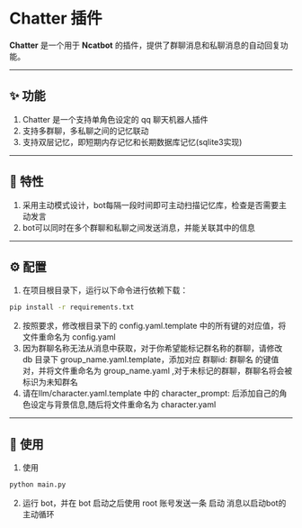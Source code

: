 # Chatter 插件

**Chatter** 是一个用于 **Ncatbot** 的插件，提供了群聊消息和私聊消息的自动回复功能。

---

## ✨ 功能

1. Chatter 是一个支持单角色设定的 qq 聊天机器人插件
2. 支持多群聊，多私聊之间的记忆联动
3. 支持双层记忆，即短期内存记忆和长期数据库记忆(sqlite3实现)

---

## 🌟 特性

1. 采用主动模式设计，bot每隔一段时间即可主动扫描记忆库，检查是否需要主动发言
2. bot可以同时在多个群聊和私聊之间发送消息，并能关联其中的信息

---

## ⚙️ 配置

1. 在项目根目录下，运行以下命令进行依赖下载：
```bash
pip install -r requirements.txt
```
2. 按照要求，修改根目录下的 config.yaml.template 中的所有键的对应值，将文件重命名为 config.yaml
3. 因为群聊名称无法从消息中获取，对于你希望能标记群名称的群聊，请修改 db 目录下 group_name.yaml.template，添加对应 群聊id: 群聊名 的键值对，并将文件重命名为 group_name.yaml ,对于未标记的群聊，群聊名将会被标识为未知群名
4. 请在llm/character.yaml.template 中的 character_prompt: 后添加自己的角色设定与背景信息,随后将文件重命名为 character.yaml

---

## 🚀 使用

1. 使用
```bash
python main.py
```
2. 运行 bot，并在 bot 启动之后使用 root 账号发送一条 启动 消息以启动bot的主动循环